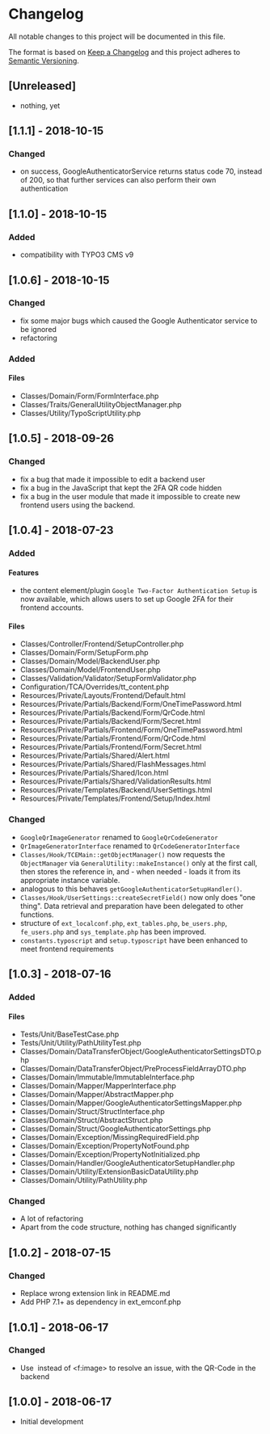 # Changelog

All notable changes to this project will be documented in this file.

The format is based on [Keep a Changelog](http://keepachangelog.com/en/1.0.0/)
and this project adheres to [Semantic Versioning](http://semver.org/spec/v2.0.0.html).



## [Unreleased]

- nothing, yet

## [1.1.1] - 2018-10-15

### Changed

- on success, GoogleAuthenticatorService returns status code 70, instead of 200,
so that further services can also perform their own authentication



## [1.1.0] - 2018-10-15

### Added

- compatibility with TYPO3 CMS v9



## [1.0.6] - 2018-10-15

### Changed

- fix some major bugs which caused the Google Authenticator service to be ignored
- refactoring


### Added

#### Files

- Classes/Domain/Form/FormInterface.php
- Classes/Traits/GeneralUtilityObjectManager.php
- Classes/Utility/TypoScriptUtility.php 



## [1.0.5] - 2018-09-26

### Changed

- fix a bug that made it impossible to edit a backend user
- fix a bug in the JavaScript that kept the 2FA QR code hidden
- fix a bug in the user module that made it impossible to create
new frontend users using the backend.



## [1.0.4] - 2018-07-23

### Added

#### Features

- the content element/plugin `Google Two-Factor Authentication Setup`
is now available, which allows users to set up Google 2FA for
their frontend accounts.


#### Files

- Classes/Controller/Frontend/SetupController.php
- Classes/Domain/Form/SetupForm.php
- Classes/Domain/Model/BackendUser.php
- Classes/Domain/Model/FrontendUser.php
- Classes/Validation/Validator/SetupFormValidator.php
- Configuration/TCA/Overrides/tt_content.php
- Resources/Private/Layouts/Frontend/Default.html
- Resources/Private/Partials/Backend/Form/OneTimePassword.html
- Resources/Private/Partials/Backend/Form/QrCode.html
- Resources/Private/Partials/Backend/Form/Secret.html
- Resources/Private/Partials/Frontend/Form/OneTimePassword.html
- Resources/Private/Partials/Frontend/Form/QrCode.html
- Resources/Private/Partials/Frontend/Form/Secret.html
- Resources/Private/Partials/Shared/Alert.html
- Resources/Private/Partials/Shared/FlashMessages.html
- Resources/Private/Partials/Shared/Icon.html
- Resources/Private/Partials/Shared/ValidationResults.html
- Resources/Private/Templates/Backend/UserSettings.html
- Resources/Private/Templates/Frontend/Setup/Index.html


### Changed

- `GoogleQrImageGenerator` renamed to `GoogleQrCodeGenerator`
- `QrImageGeneratorInterface` renamed to `QrCodeGeneratorInterface`
- `Classes/Hook/TCEMain::getObjectManager()` now requests the `ObjectManager`
via `GeneralUtility::makeInstance()` only at the first call, then stores
the reference in, and - when needed - loads it from its appropriate instance variable.
- analogous to this behaves `getGoogleAuthenticatorSetupHandler()`.
- `Classes/Hook/UserSettings::createSecretField()` now only does "one thing".
Data retrieval and preparation have been delegated to other functions.
- structure of `ext_localconf.php`, `ext_tables.php`, `be_users.php`,
`fe_users.php` and `sys_template.php` has been improved.
- `constants.typoscript` and `setup.typoscript` have been enhanced
to meet frontend requirements



## [1.0.3] - 2018-07-16

### Added

#### Files

- Tests/Unit/BaseTestCase.php
- Tests/Unit/Utility/PathUtilityTest.php
- Classes/Domain/DataTransferObject/GoogleAuthenticatorSettingsDTO.php
- Classes/Domain/DataTransferObject/PreProcessFieldArrayDTO.php
- Classes/Domain/Immutable/ImmutableInterface.php
- Classes/Domain/Mapper/MapperInterface.php
- Classes/Domain/Mapper/AbstractMapper.php
- Classes/Domain/Mapper/GoogleAuthenticatorSettingsMapper.php
- Classes/Domain/Struct/StructInterface.php
- Classes/Domain/Struct/AbstractStruct.php
- Classes/Domain/Struct/GoogleAuthenticatorSettings.php
- Classes/Domain/Exception/MissingRequiredField.php
- Classes/Domain/Exception/PropertyNotFound.php
- Classes/Domain/Exception/PropertyNotInitialized.php
- Classes/Domain/Handler/GoogleAuthenticatorSetupHandler.php
- Classes/Domain/Utility/ExtensionBasicDataUtility.php
- Classes/Domain/Utility/PathUtility.php


### Changed

- A lot of refactoring
- Apart from the code structure, nothing has changed significantly



## [1.0.2] - 2018-07-15

### Changed

- Replace wrong extension link in README.md
- Add PHP 7.1+ as dependency in ext_emconf.php



## [1.0.1] - 2018-06-17

### Changed

- Use <img> instead of <f:image> to resolve an issue, with the QR-Code in the backend



## [1.0.0] - 2018-06-17

- Initial development
